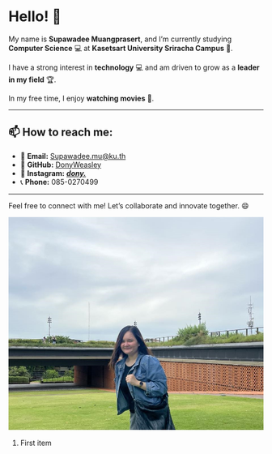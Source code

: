# Hello! 👋

My name is **Supawadee Muangprasert**, and I’m currently studying **Computer Science** 💻 at **Kasetsart University Sriracha Campus** 🏫.

I have a strong interest in **technology** 💻 and am driven to grow as a **leader in my field** 🏆.

In my free time, I enjoy **watching movies** 🎥.

---

## 📫 How to reach me:
- 📧 **Email:** [Supawadee.mu@ku.th](mailto:Supawadee.mu@ku.th)
- 💼 **GitHub:** [DonyWeasley](https://github.com/supawadee)
- 📱 **Instagram:** [___dony.___](https://www.instagram.com/___dony.___/) 
- 📞 **Phone:** 085-0270499

---

Feel free to connect with me! Let’s collaborate and innovate together. 😄


![alt text](Me.jpg)
1. First item

